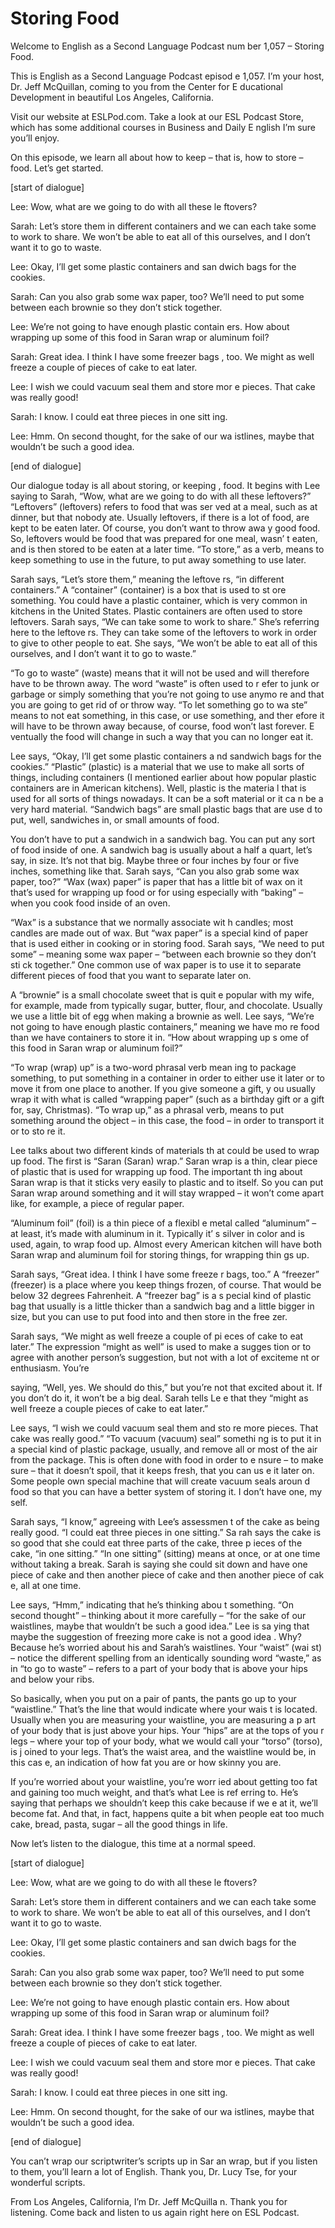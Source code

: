 # Storing Food

Welcome to English as a Second Language Podcast num ber 1,057 – Storing Food.

This is English as a Second Language Podcast episod e 1,057. I’m your host, Dr. Jeff McQuillan, coming to you from the Center for E ducational Development in beautiful Los Angeles, California.

Visit our website at ESLPod.com. Take a look at our  ESL Podcast Store, which has some additional courses in Business and Daily E nglish I’m sure you’ll enjoy.

On this episode, we learn all about how to keep – that is, how to store – food. Let’s get started.

[start of dialogue]

Lee: Wow, what are we going to do with all these le ftovers?

Sarah: Let’s store them in different containers and  we can each take some to work to share. We won’t be able to eat all of this ourselves, and I don’t want it to go to waste.

Lee: Okay, I’ll get some plastic containers and san dwich bags for the cookies.

Sarah: Can you also grab some wax paper, too? We’ll  need to put some between each brownie so they don’t stick together.

Lee: We’re not going to have enough plastic contain ers. How about wrapping up some of this food in Saran wrap or aluminum foil?

Sarah: Great idea. I think I have some freezer bags , too. We might as well freeze a couple of pieces of cake to eat later.

Lee: I wish we could vacuum seal them and store mor e pieces. That cake was really good!

Sarah: I know. I could eat three pieces in one sitt ing.

Lee: Hmm. On second thought, for the sake of our wa istlines, maybe that wouldn’t be such a good idea.

[end of dialogue]

Our dialogue today is all about storing, or keeping , food. It begins with Lee saying to Sarah, “Wow, what are we going to do with  all these leftovers?” “Leftovers” (leftovers) refers to food that was ser ved at a meal, such as at dinner, but that nobody ate. Usually leftovers, if there is  a lot of food, are kept to be eaten later. Of course, you don’t want to throw awa y good food. So, leftovers would be food that was prepared for one meal, wasn’ t eaten, and is then stored to be eaten at a later time. “To store,” as a verb,  means to keep something to use in the future, to put away something to use later.

Sarah says, “Let’s store them,” meaning the leftove rs, “in different containers.” A “container” (container) is a box that is used to st ore something. You could have a plastic container, which is very common in kitchens  in the United States. Plastic containers are often used to store leftovers. Sarah  says, “We can take some to work to share.” She’s referring here to the leftove rs. They can take some of the leftovers to work in order to give to other people to eat. She says, “We won’t be able to eat all of this ourselves, and I don’t want  it to go to waste.”

“To go to waste” (waste) means that it will not be used and will therefore have to be thrown away. The word “waste” is often used to r efer to junk or garbage or simply something that you’re not going to use anymo re and that you are going to get rid of or throw way. “To let something go to wa ste” means to not eat something, in this case, or use something, and ther efore it will have to be thrown away because, of course, food won’t last forever. E ventually the food will change in such a way that you can no longer eat it.

Lee says, “Okay, I’ll get some plastic containers a nd sandwich bags for the cookies.” “Plastic” (plastic) is a material that we  use to make all sorts of things, including containers (I mentioned earlier about how  popular plastic containers are in American kitchens). Well, plastic is the materia l that is used for all sorts of things nowadays. It can be a soft material or it ca n be a very hard material. “Sandwich bags” are small plastic bags that are use d to put, well, sandwiches in, or small amounts of food.

You don’t have to put a sandwich in a sandwich bag.  You can put any sort of food inside of one. A sandwich bag is usually about  a half a quart, let’s say, in size. It’s not that big. Maybe three or four inches  by four or five inches, something like that. Sarah says, “Can you also grab some wax paper, too?” “Wax (wax) paper” is paper that has a little bit of wax on it that’s used for wrapping up food or for using especially with “baking” – when you cook food inside of an oven.

“Wax” is a substance that we normally associate wit h candles; most candles are made out of wax. But “wax paper” is a special kind of paper that is used either in cooking or in storing food. Sarah says, “We need to  put some” – meaning some wax paper – “between each brownie so they don’t sti ck together.” One common use of wax paper is to use it to separate different  pieces of food that you want to separate later on.

A “brownie” is a small chocolate sweet that is quit e popular with my wife, for example, made from typically sugar, butter, flour, and chocolate. Usually we use a little bit of egg when making a brownie as well. Lee says, “We’re not going to have enough plastic containers,” meaning we have mo re food than we have containers to store it in. “How about wrapping up s ome of this food in Saran wrap or aluminum foil?”

“To wrap (wrap) up” is a two-word phrasal verb mean ing to package something, to put something in a container in order to either use it later or to move it from one place to another. If you give someone a gift, y ou usually wrap it with what is called “wrapping paper” (such as a birthday gift or  a gift for, say, Christmas). “To wrap up,” as a phrasal verb, means to put something  around the object – in this case, the food – in order to transport it or to sto re it.

Lee talks about two different kinds of materials th at could be used to wrap up food. The first is “Saran (Saran) wrap.” Saran wrap  is a thin, clear piece of plastic that is used for wrapping up food. The important th ing about Saran wrap is that it sticks very easily to plastic and to itself. So you  can put Saran wrap around something and it will stay wrapped – it won’t come apart like, for example, a piece of regular paper.

“Aluminum foil” (foil) is a thin piece of a flexibl e metal called “aluminum” – at least, it’s made with aluminum in it. Typically it’ s silver in color and is used, again, to wrap food up. Almost every American kitchen will  have both Saran wrap and aluminum foil for storing things, for wrapping thin gs up.

Sarah says, “Great idea. I think I have some freeze r bags, too.” A “freezer” (freezer) is a place where you keep things frozen, of course. That would be below 32 degrees Fahrenheit. A “freezer bag” is a s pecial kind of plastic bag that usually is a little thicker than a sandwich bag and  a little bigger in size, but you can use to put food into and then store in the free zer.

Sarah says, “We might as well freeze a couple of pi eces of cake to eat later.” The expression “might as well” is used to make a sugges tion or to agree with another person’s suggestion, but not with a lot of exciteme nt or enthusiasm. You’re

saying, “Well, yes. We should do this,” but you’re not that excited about it. If you don’t do it, it won’t be a big deal. Sarah tells Le e that they “might as well freeze a couple pieces of cake to eat later.”

Lee says, “I wish we could vacuum seal them and sto re more pieces. That cake was really good.” “To vacuum (vacuum) seal” somethi ng is to put it in a special kind of plastic package, usually, and remove all or  most of the air from the package. This is often done with food in order to e nsure – to make sure – that it doesn’t spoil, that it keeps fresh, that you can us e it later on. Some people own special machine that will create vacuum seals aroun d food so that you can have a better system of storing it. I don’t have one, my self.

Sarah says, “I know,” agreeing with Lee’s assessmen t of the cake as being really good. “I could eat three pieces in one sitting.” Sa rah says the cake is so good that she could eat three parts of the cake, three p ieces of the cake, “in one sitting.” “In one sitting” (sitting) means at once,  or at one time without taking a break. Sarah is saying she could sit down and have one piece of cake and then another piece of cake and then another piece of cak e, all at one time.

Lee says, “Hmm,” indicating that he’s thinking abou t something. “On second thought” – thinking about it more carefully – “for the sake of our waistlines, maybe that wouldn’t be such a good idea.” Lee is sa ying that maybe the suggestion of freezing more cake is not a good idea . Why? Because he’s worried about his and Sarah’s waistlines. Your “waist” (wai st) – notice the different spelling from an identically sounding word “waste,”  as in “to go to waste” – refers to a part of your body that is above your hips and below your ribs.

So basically, when you put on a pair of pants, the pants go up to your “waistline.” That’s the line that would indicate where your wais t is located. Usually when you are measuring your waistline, you are measuring a p art of your body that is just above your hips. Your “hips” are at the tops of you r legs – where your top of your body, what we would call your “torso” (torso), is j oined to your legs. That’s the waist area, and the waistline would be, in this cas e, an indication of how fat you are or how skinny you are.

If you’re worried about your waistline, you’re worr ied about getting too fat and gaining too much weight, and that’s what Lee is ref erring to. He’s saying that perhaps we shouldn’t keep this cake because if we e at it, we’ll become fat. And that, in fact, happens quite a bit when people eat too much cake, bread, pasta, sugar – all the good things in life.

Now let’s listen to the dialogue, this time at a normal speed.

 [start of dialogue]

Lee: Wow, what are we going to do with all these le ftovers?

Sarah: Let’s store them in different containers and  we can each take some to work to share. We won’t be able to eat all of this ourselves, and I don’t want it to go to waste.

Lee: Okay, I’ll get some plastic containers and san dwich bags for the cookies.

Sarah: Can you also grab some wax paper, too? We’ll  need to put some between each brownie so they don’t stick together.

Lee: We’re not going to have enough plastic contain ers. How about wrapping up some of this food in Saran wrap or aluminum foil?

Sarah: Great idea. I think I have some freezer bags , too. We might as well freeze a couple of pieces of cake to eat later.

Lee: I wish we could vacuum seal them and store mor e pieces. That cake was really good!

Sarah: I know. I could eat three pieces in one sitt ing.

Lee: Hmm. On second thought, for the sake of our wa istlines, maybe that wouldn’t be such a good idea.

[end of dialogue]

You can’t wrap our scriptwriter’s scripts up in Sar an wrap, but if you listen to them, you’ll learn a lot of English. Thank you, Dr.  Lucy Tse, for your wonderful scripts.

From Los Angeles, California, I’m Dr. Jeff McQuilla n. Thank you for listening. Come back and listen to us again right here on ESL Podcast.

